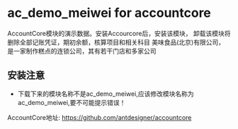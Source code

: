 # ac_demo_meiwei for accountcore
AccountCore模块的演示数据。安装Accourcore后，安装该模块，
卸载该模块将删除全部记账凭证，期初余额，核算项目和相关科目
美味食品(北京)有限公司，是一家制作糕点的连锁公司，其有若干门店和多家公司
## 安装注意
- 下载下来的模块名称不是ac_demo_meiwei,应该修改模块名称为ac_demo_meiwei,要不可能提示错误！

AccountCore地址:
https://github.com/antdesigner/accountcore


